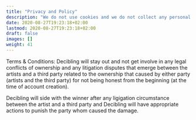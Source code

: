 ```yaml
---
title: "Privacy and Policy"
description: "We do not use cookies and we do not collect any personal data."
date: 2020-08-27T19:23:18+02:00
lastmod: 2020-08-27T19:23:18+02:00
draft: false
images: []
weight: 41
---
```


Terms & Conditions:
Decibling will stay out and not get involve in any legal conflicts of ownership and any litigation disputes that emerge between the artists and a third party related to the ownership that caused by either party (artists and the third party) for not being honest from the beginning (at the time of account creation).

Decibling will side with the winner after any ligigation circumstance between the artist and a third party and Decibling will have appropriate actions to punish the party whom caused the damage.


